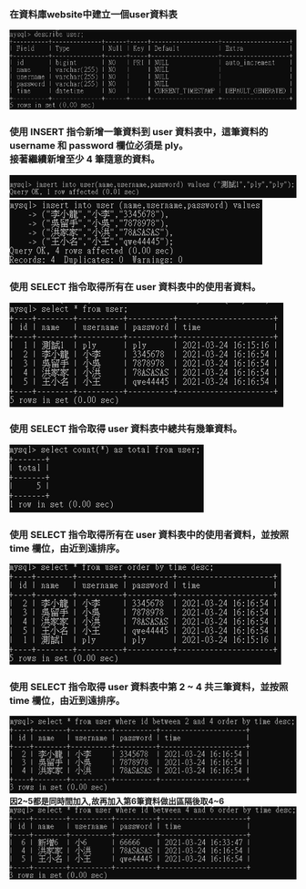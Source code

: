 ### 在資料庫website中建立一個user資料表

![](https://github.com/PaiKai-Lee/week5_MySQL/blob/master/Requirement%203/user.PNG "user資料表")

### 使用 INSERT 指令新增一筆資料到 user 資料表中，這筆資料的 username 和 password 欄位必須是 ply。<br>接著繼續新增至少 4 筆隨意的資料。

![](https://github.com/PaiKai-Lee/week5_MySQL/blob/master/Requirement%203/insert.PNG)
![](https://github.com/PaiKai-Lee/week5_MySQL/blob/master/Requirement%203/insert2.PNG)

### 使用 SELECT 指令取得所有在 user 資料表中的使用者資料。

![](https://github.com/PaiKai-Lee/week5_MySQL/blob/master/Requirement%203/select.PNG)

### 使用 SELECT 指令取得 user 資料表中總共有幾筆資料。

![](https://github.com/PaiKai-Lee/week5_MySQL/blob/master/Requirement%203/select_total.PNG)

### 使用 SELECT 指令取得所有在 user 資料表中的使用者資料，並按照 time 欄位，由近到遠排序。

![](https://github.com/PaiKai-Lee/week5_MySQL/blob/master/Requirement%203/selectOrderby.PNG)

### 使用 SELECT 指令取得 user 資料表中第 2 ~ 4 共三筆資料，並按照 time 欄位，由近到遠排序。
![](https://github.com/PaiKai-Lee/week5_MySQL/blob/master/Requirement%203/selectOrderby2.PNG)
<br>
**因2~5都是同時間加入,故再加入第6筆資料做出區隔後取4~6**
<br>
![](https://github.com/PaiKai-Lee/week5_MySQL/blob/master/Requirement%203/selectOrderby3.PNG)

